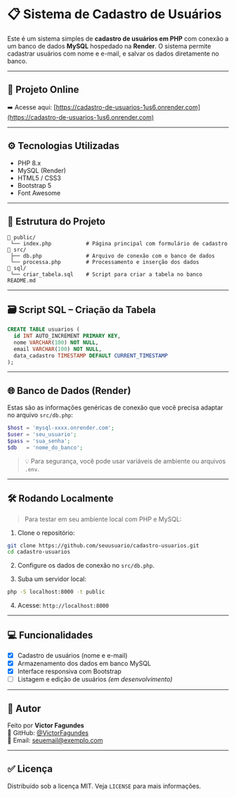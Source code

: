# 📋 Sistema de Cadastro de Usuários

Este é um sistema simples de **cadastro de usuários em PHP** com conexão a um banco de dados **MySQL** hospedado na **Render**. O sistema permite cadastrar usuários com nome e e-mail, e salvar os dados diretamente no banco.

---

## 🔗 Projeto Online

➡️ Acesse aqui: [https://cadastro-de-usuarios-1us6.onrender.com](https://cadastro-de-usuarios-1us6.onrender.com)

---

## ⚙️ Tecnologias Utilizadas

- PHP 8.x
- MySQL (Render)
- HTML5 / CSS3
- Bootstrap 5
- Font Awesome

---

## 📁 Estrutura do Projeto

```
📁 public/
 └── index.php           # Página principal com formulário de cadastro
📁 src/
 ├── db.php              # Arquivo de conexão com o banco de dados
 └── processa.php        # Processamento e inserção dos dados
📁 sql/
 └── criar_tabela.sql    # Script para criar a tabela no banco
README.md
```

---

## 🗃️ Script SQL – Criação da Tabela

```sql
CREATE TABLE usuarios (
  id INT AUTO_INCREMENT PRIMARY KEY,
  nome VARCHAR(100) NOT NULL,
  email VARCHAR(100) NOT NULL,
  data_cadastro TIMESTAMP DEFAULT CURRENT_TIMESTAMP
);
```

---

## 🌐 Banco de Dados (Render)

Estas são as informações genéricas de conexão que você precisa adaptar no arquivo `src/db.php`:

```php
$host = 'mysql-xxxx.onrender.com';
$user = 'seu_usuario';
$pass = 'sua_senha';
$db   = 'nome_do_banco';
```

> 💡 Para segurança, você pode usar variáveis de ambiente ou arquivos `.env`.

---

## 🛠️ Rodando Localmente

> Para testar em seu ambiente local com PHP e MySQL:

1. Clone o repositório:
```bash
git clone https://github.com/seuusuario/cadastro-usuarios.git
cd cadastro-usuarios
```

2. Configure os dados de conexão no `src/db.php`.

3. Suba um servidor local:
```bash
php -S localhost:8000 -t public
```

4. Acesse: `http://localhost:8000`

---

## 💻 Funcionalidades

- [x] Cadastro de usuários (nome e e-mail)
- [x] Armazenamento dos dados em banco MySQL
- [x] Interface responsiva com Bootstrap
- [ ] Listagem e edição de usuários *(em desenvolvimento)*

---

## 📎 Autor

Feito por **Victor Fagundes**  
🔗 GitHub: [@VictorFagundes](https://github.com/VictorFagundes)  
📧 Email: seuemail@exemplo.com

---

## ✅ Licença

Distribuído sob a licença MIT. Veja `LICENSE` para mais informações.